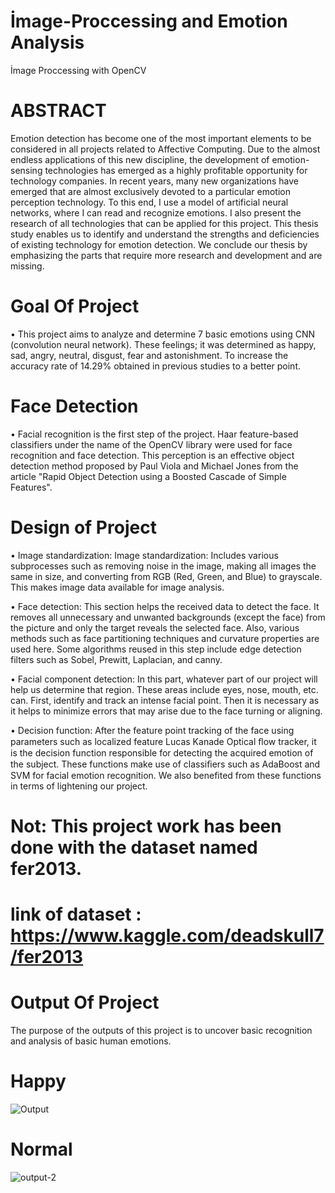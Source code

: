 # İmage-Proccessing and Emotion Analysis
 İmage Proccessing with OpenCV

# ABSTRACT

Emotion detection has become one of the most important elements to be considered in all projects related to Affective Computing. Due to the almost endless applications of this new discipline, the development of emotion-sensing technologies has emerged as a highly profitable opportunity for technology companies. In recent years, many new organizations have emerged that are almost exclusively devoted to a particular emotion perception technology. To this end, I use a model of artificial neural networks, where I can read and recognize emotions. I also present the research of all technologies that can be applied for this project. This thesis study enables us to identify and understand the strengths and deficiencies of existing technology for emotion detection. We conclude our thesis by emphasizing the parts that require more research and development and are missing.

# Goal Of Project 

•	This project aims to analyze and determine 7 basic emotions using CNN (convolution neural network). These feelings; it was determined as happy, sad, angry, neutral, disgust, fear and astonishment. To increase the accuracy rate of 14.29% obtained in previous studies to a better point.

# Face Detection

•	Facial recognition is the first step of the project. Haar feature-based classifiers under the name of the OpenCV library were used for face recognition and face detection. This perception is an effective object detection method proposed by Paul Viola and Michael Jones from the article "Rapid Object Detection using a Boosted Cascade of Simple Features".

# Design of Project 

•	Image standardization: Image standardization: Includes various subprocesses such as removing noise in the image, making all images the same in size, and converting from RGB (Red, Green, and Blue) to grayscale. This makes image data available for image analysis.

•	Face detection: This section helps the received data to detect the face. It removes all unnecessary and unwanted backgrounds (except the face) from the picture and only the target reveals the selected face. Also, various methods such as face partitioning techniques and curvature properties are used here. Some algorithms reused in this step include edge detection filters such as Sobel, Prewitt, Laplacian, and canny.

•	Facial component detection: In this part, whatever part of our project will help us determine that region. These areas include eyes, nose, mouth, etc. can. First, identify and track an intense facial point. Then it is necessary as it helps to minimize errors that may arise due to the face turning or aligning.

•	Decision function: After the feature point tracking of the face using parameters such as localized feature Lucas Kanade Optical ﬂow tracker, it is the decision function responsible for detecting the acquired emotion of the subject. These functions make use of classiﬁers such as AdaBoost and SVM for facial emotion recognition. We also benefited from these functions in terms of lightening our project.

# Not: This project work has been done with the dataset named fer2013.
# link of dataset : https://www.kaggle.com/deadskull7/fer2013

# Output Of Project
The purpose of the outputs of this project is to uncover basic recognition and analysis of basic human emotions.

# Happy
![Output](https://user-images.githubusercontent.com/59453566/93595242-120b7800-f9c0-11ea-8616-543d42d593c0.jpeg)

# Normal
![output-2](https://user-images.githubusercontent.com/59453566/93595245-133ca500-f9c0-11ea-8bf6-5758dfd74c5f.jpeg)

